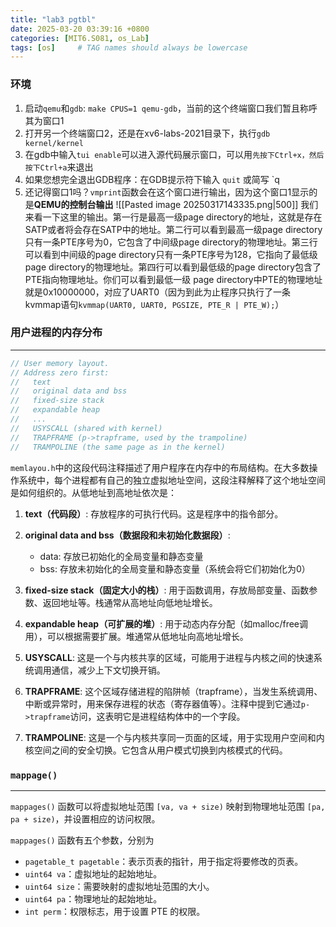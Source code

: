 ```yaml
---
title: "lab3 pgtbl"
date: 2025-03-20 03:39:16 +0800
categories: [MIT6.S081, os_Lab]
tags: [os]     # TAG names should always be lowercase
---
```

### 环境
1. 启动`qemu`和`gdb`: `make CPUS=1 qemu-gdb`，当前的这个终端窗口我们暂且称呼其为窗口1
2. 打开另一个终端窗口2，还是在xv6-labs-2021目录下，执行`gdb kernel/kernel`
3. 在gdb中输入`tui enable`可以进入源代码展示窗口，可以用`先按下Ctrl+x，然后按下Ctrl+a`来退出
4. 如果您想完全退出GDB程序：在GDB提示符下输入 `quit` 或简写 `q
5. 还记得窗口1吗？`vmprint`函数会在这个窗口进行输出，因为这个窗口1显示的是**QEMU的控制台输出**
	 ![[Pasted image 20250317143335.png|500]]
	 我们来看一下这里的输出。第一行是最高一级page directory的地址，这就是存在SATP或者将会存在SATP中的地址。第二行可以看到最高一级page directory只有一条PTE序号为0，它包含了中间级page directory的物理地址。第三行可以看到中间级的page directory只有一条PTE序号为128，它指向了最低级page directory的物理地址。第四行可以看到最低级的page directory包含了PTE指向物理地址。你们可以看到最低一级 page directory中PTE的物理地址就是0x10000000，对应了UART0（因为到此为止程序只执行了一条kvmmap语句`kvmmap(UART0, UART0, PGSIZE, PTE_R | PTE_W);`）

### 用户进程的内存分布
---
```c
// User memory layout.
// Address zero first:
//   text
//   original data and bss
//   fixed-size stack
//   expandable heap
//   ...
//   USYSCALL (shared with kernel)
//   TRAPFRAME (p->trapframe, used by the trampoline)
//   TRAMPOLINE (the same page as in the kernel)
```

`memlayou.h`中的这段代码注释描述了用户程序在内存中的布局结构。在大多数操作系统中，每个进程都有自己的独立虚拟地址空间，这段注释解释了这个地址空间是如何组织的。从低地址到高地址依次是：

1. **text（代码段）**: 存放程序的可执行代码。这是程序中的指令部分。
    
2. **original data and bss（数据段和未初始化数据段）**:
    
    - data: 存放已初始化的全局变量和静态变量
    - bss: 存放未初始化的全局变量和静态变量（系统会将它们初始化为0）
3. **fixed-size stack（固定大小的栈）**: 用于函数调用，存放局部变量、函数参数、返回地址等。栈通常从高地址向低地址增长。
    
4. **expandable heap（可扩展的堆）**: 用于动态内存分配（如malloc/free调用），可以根据需要扩展。堆通常从低地址向高地址增长。
    
5. **USYSCALL**: 这是一个与内核共享的区域，可能用于进程与内核之间的快速系统调用通信，减少上下文切换开销。
    
6. **TRAPFRAME**: 这个区域存储进程的陷阱帧（trapframe），当发生系统调用、中断或异常时，用来保存进程的状态（寄存器值等）。注释中提到它通过`p->trapframe`访问，这表明它是进程结构体中的一个字段。
    
7. **TRAMPOLINE**: 这是一个与内核共享同一页面的区域，用于实现用户空间和内核空间之间的安全切换。它包含从用户模式切换到内核模式的代码。

### `mappage()`
---
`mappages()` 函数可以将虚拟地址范围 `[va, va + size)` 映射到物理地址范围 `[pa, pa + size)`，并设置相应的访问权限。

`mappages()` 函数有五个参数，分别为

- `pagetable_t pagetable`：表示页表的指针，用于指定将要修改的页表。
- `uint64 va`：虚拟地址的起始地址。
- `uint64 size`：需要映射的虚拟地址范围的大小。
- `uint64 pa`：物理地址的起始地址。
- `int perm`：权限标志，用于设置 PTE 的权限。
